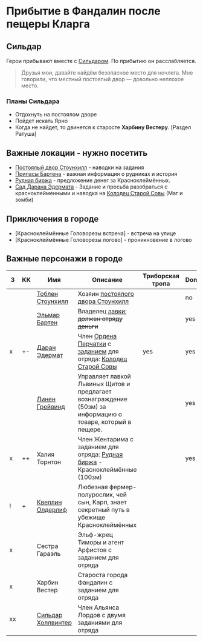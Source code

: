 # Прибытие в Фандалин после пещеры Кларга

## Сильдар
Герои прибывают вместе с [Сильдаром](../characters/sildar.md). По прибытию он расслабляется.
> Друзья мои, давайте найдём безопасное место для ночлега.
> Мне говорили, что местный постоялый двор — довольно неплохое место.

### Планы Сильдара
* Отдохнуть на постоялом дворе
* Пойдет искать Ярно
* Когда не найдет, то двинется к старосте **Харбинy Вестерy**. [Раздел Ратуша]

## Важные локации - нужно посетить
* [Постоялый двор Стоунхилл](./fandalin-taverna.md) - наводки на задания
* [Припасы Бартена](./barten-shop.md) - важная информация о рудниках и история
* [Рудная биржа](./rudnaya-birga.md) - предложение денег за Красноклеймённых.
* [Сад Дарана Эдермата](edermat-garden.md) - Задание и просьба разобраться с красноклейменными и наводка на [Колодец Старой Совы](./old-owls-well.md) (Маг и зомби)

## Приключения в городе
* [Красноклеймённые Головорезы встреча] - встреча на улице
* [Красноклеймённые Головорезы логово] - проникновение в логово

## Важные персонажи в городе
| З  | КК | **Имя**                                               | **Описание**                                                                                                                                        | Триборская тропа | Done |
|----|----|-------------------------------------------------------|-----------------------------------------------------------------------------------------------------------------------------------------------------|------------------|------|
|    |    | [Тоблен Стоунхилл](../characters/stounhill-famaly.md) | Хозяин [постоялого двора Cтоунхилл](./stonehill.md)                                                                                                 |                  | no   |
|    |    | [Эльмар Бартен](../characters/barten.md)              | Владелец [лавки](./barten-shop.md); ~~должен отряду деньги~~                                                                                        |                  | yes  |
| x  | +- | [Даран Эдермат](../characters/edermat.md)             | Член [Ордена Перчатки](../organisations/orden-perchatki.md) с [заданием](./edermat-garden.md) для отряда: [Колодец Старой Совы](./old-owls-well.md) | yes              | yes  |
|    |    | [Линен Грейвинд](../characters/small.md)              | Управляет лавкой Львиных Щитов и предлагает вознаграждение (50зм) за информацию о товаре, который в пещере.                                         |                  | yes  |
| x  | ++ | Халия Торнтон                                         | Член Жентарима с заданием для отряда: [Рудная биржа](./rudnaya-birga.md) - Красноклеймённые (100зм)                                                 |                  | yes  |
| !  | +  | [Квеллин Олдерлиф](../characters/small.md)            | Любезная фермер-полурослик, чей сын, Карп, знает секретный путь в убежище Красноклеймённых                                                          |                  |      |
| x  |    | Сестра Гараэль                                        | Эльф-жрец Тиморы и агент Арфистов с заданием для отряда                                                                                             |                  |      |
| x  |    | Харбин Вестер                                         | Староста города Фандалин с заданием для отряда                                                                                                      |                  |      |
| xx |    | [Сильдар Холлвинтер](../characters/sildar.md)         | Член Альянса Лордов с двумя заданиями для отряда                                                                                                    |                  |      |


